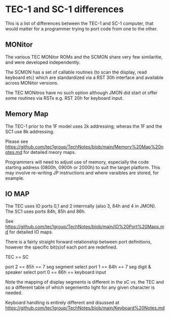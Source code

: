# TEC-1 and SC-1 differences

This is a list of differences between the TEC-1 and SC-1 computer, that would matter for a programmer trying to port code from one to the other.

## MONitor

The various TEC MONitor ROMs and the SCMON share very few similaritie, and were developed independently.

The SCMON has a set of callable routines (to scan the display, read keyboard etc) which are standardized via a RST 30h interface and available across MONitor versions.

The TEC MONitros have no such option although JMON did start ot offer some routines via RSTs e.g. RST 20h for keyboard input.

## Memory Map

The TEC-1 prior to the 1F model uses 2k addressing; wheras the 1F and the SC1 use 8k addressing.

Please see https://github.com/tec1group/TechNotes/blob/main/Memory%20Map%20notes.md for detailed meory maps.

Programmers will need to adjust use of memory, especially the code starting address (0800h, 0900h or 2000h) to suit the target platform. This may involve re-writing JP instructions and where varaibles are stored, for example.

## IO MAP

The TEC uses IO ports 0,1 and 2 interrnally (also 3, 84h and 4 in JMON).
The SC1 uses ports 84h, 85h and 86h.

See https://github.com/tec1group/TechNotes/blob/main/IO%20Port%20Maps.md for detailed IO maps.

There is a fairly straight forward relationship between port definitions, however the specific bit(s)of each port are redefined.

TEC == SC

port 2 == 85h == 7 seg segment select
port 1 == 84h == 7 seg digit & speaker select
port 0 == 86h == keyboard input

Note the mapping of display segments is different in the sC vs. the TEC and so a different table of which segementto light for any given character is needed.

Keyboard handling is entirely different and disussed at https://github.com/tec1group/TechNotes/blob/main/Keyboard%20Notes.md


